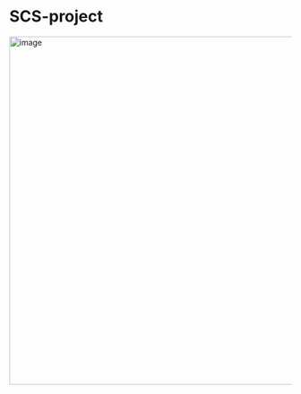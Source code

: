 # SCS-project

<img width="800" height="622" alt="image" src="https://github.com/user-attachments/assets/ec8d8938-cad9-4f00-9f29-93f258978dea" />
